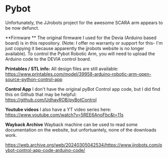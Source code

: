 # Pybot

Unfortunately, the JJrobots project for the awesome SCARA arm appears to be now defunct. 

**Firmware **
The original firmware I used for the Devia (Arduino based board) is in this repository. (Note: I offer no warranty or support for this- I'm just copying it because apparently the jjrobots website is no longer available). To control the Pybot Robotic Arm, you will need to upload the Arduino code to the DEVIA control board. 

**Printables / STL info:**
All design files are still available: https://www.printables.com/model/39958-arduino-robotic-arm-open-source-python-control-app

**Control App**
I don't have the original pyBot Control app code, but I did find this on Github that may be helpful: https://github.com/UdhayROB/pyBotControl

**Youtube videos**
I also have a YT video series here: https://www.youtube.com/watch?v=5REE6AnoFbc&t=11s

**Wayback Archive**
Wayback machine can be used to read some documentation on the website, but unfortuantely, none of the downloads work.

https://web.archive.org/web/20240305042534/https://www.jjrobots.com/pybot-control-app-code-arduino-code/


